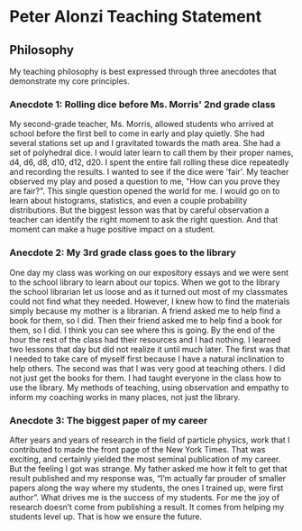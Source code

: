 # Peter Alonzi Teaching Statement


## Philosophy
My teaching philosophy is best expressed through three anecdotes that demonstrate my core principles.

### Anecdote 1: Rolling dice before Ms. Morris' 2nd grade class
My second-grade teacher, Ms. Morris, allowed students who arrived at school before the first bell to come in early and play quietly. She had several stations set up and I gravitated towards the math area. She had a set of polyhedral dice. I would later learn to call them by their proper names, d4, d6, d8, d10, d12, d20. I spent the entire fall rolling these dice repeatedly and recording the results. I wanted to see if the dice were 'fair'. My teacher observed my play and posed a question to me, "How can you prove they are fair?". This single question opened the world for me. I would go on to learn about histograms, statistics, and even a couple probability distributions. But the biggest lesson was that by careful observation a teacher can identify the right moment to ask the right question. And that moment can make a huge positive impact on a student.

### Anecdote 2: My 3rd grade class goes to the library
One day my class was working on our expository essays and we were sent to the school library to learn about our topics. When we got to the library the school librarian let us loose and as it turned out most of my classmates could not find what they needed. However, I knew how to find the materials simply because my mother is a librarian. A friend asked me to help find a book for them, so I did. Then their friend asked me to help find a book for them, so I did. I think you can see where this is going. By the end of the hour the rest of the class had their resources and I had nothing. I learned two lessons that day but did not realize it until much later. The first was that I needed to take care of myself first because I have a natural inclination to help others. The second was that I was very good at teaching others. I did not just get the books for them. I had taught everyone in the class how to use the library. My methods of teaching, using observation and empathy to inform my coaching works in many places, not just the library.

### Anecdote 3: The biggest paper of my career
After years and years of research in the field of particle physics, work that I contributed to made the front page of the New York Times. That was exciting, and certainly yielded the most seminal publication of my career. But the feeling I got was strange. My father asked me how it felt to get that result published and my response was, “I’m actually far prouder of smaller papers along the way where my students, the ones I trained up, were first author”. What drives me is the success of my students. For me the joy of research doesn’t come from publishing a result. It comes from helping my students level up. That is how we ensure the future.

